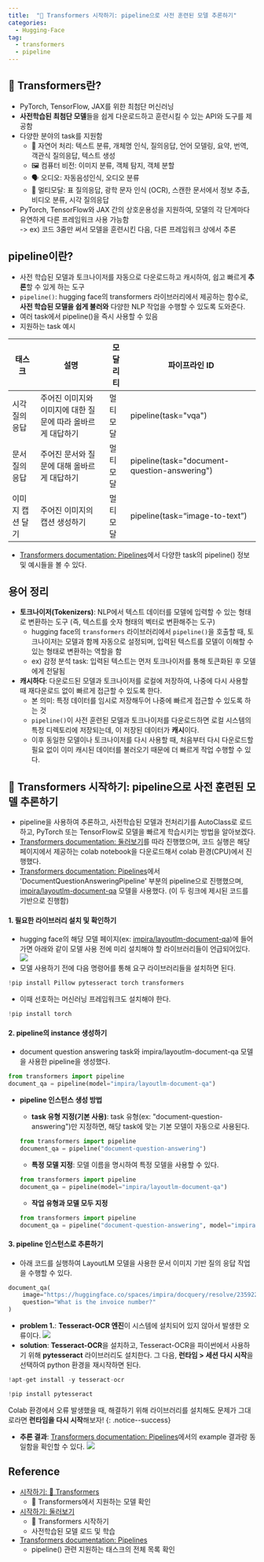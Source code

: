```yaml
---
title:  "🤗 Transformers 시작하기: pipeline으로 사전 훈련된 모델 추론하기"
categories: 
  - Hugging-Face
tag:
  - transformers
  - pipeline
---
```



## 🤗 Transformers란?
- PyTorch, TensorFlow, JAX를 위한 최첨단 머신러닝
- **사전학습된 최첨단 모델**들을 쉽게 다운로드하고 훈련시킬 수 있는 API와 도구를 제공함
- 다양한 분야의 task를 지원함
    - 📝 자연어 처리: 텍스트 분류, 개체명 인식, 질의응답, 언어 모델링, 요약, 번역, 객관식 질의응답, 텍스트 생성
    - 🖼️ 컴퓨터 비전: 이미지 분류, 객체 탐지, 객체 분할
    - 🗣️ 오디오: 자동음성인식, 오디오 분류
    - 🐙 멀티모달: 표 질의응답, 광학 문자 인식 (OCR), 스캔한 문서에서 정보 추출, 비디오 분류, 시각 질의응답
- PyTorch, TensorFlow와 JAX 간의 상호운용성을 지원하여, 모델의 각 단계마다 유연하게 다른 프레임워크 사용 가능함   
-> ex) 코드 3줄만 써서 모델을 훈련시킨 다음, 다른 프레임워크 상에서 추론


## pipeline이란?
- 사전 학습된 모델과 토크나이저를 자동으로 다운로드하고 캐시하여, 쉽고 빠르게 **추론**할 수 있게 하는 도구
- `pipeline()`: hugging face의 transformers 라이브러리에서 제공하는 함수로, **사전 학습된 모델을 쉽게 불러와** 다양한 NLP 작업을 수행할 수 있도록 도와준다.
- 여러 task에서 pipeline()을 즉시 사용할 수 있음
- 지원하는 task 예시

| **태스크**     | **설명**                                                            | **모달리티**     | **파이프라인 ID**                             |
|----------------|---------------------------------------------------------------------|------------------|-----------------------------------------------|
| 시각 질의응답  | 주어진 이미지와 이미지에 대한 질문에 따라 올바르게 대답하기         | 멀티모달         | pipeline(task="vqa")                          |
| 문서 질의응답  | 주어진 문서와 질문에 대해 올바르게 대답하기         | 멀티모달         | pipeline(task="document-question-answering")                          |
| 이미지 캡션 달기  | 주어진 이미지의 캡션 생성하기         | 멀티모달         | pipeline(task=“image-to-text”)                         |

- [Transformers documentation: Pipelines](https://huggingface.co/docs/transformers/main/en/main_classes/pipelines)에서 다양한 task의 pipeline() 정보 및 예시들을 볼 수 있다.


## 용어 정리
- **토크나이저(Tokenizers)**: NLP에서 텍스트 데이터를 모델에 입력할 수 있는 형태로 변환하는 도구 (즉, 텍스트를 숫자 형태의 벡터로 변환해주는 도구)
    - hugging face의 `transformers` 라이브러리에서 `pipeline()`을 호출할 때, 토크나이저는 모델과 함께 자동으로 설정되며, 입력된 텍스트를 모델이 이해할 수 있는 형태로 변환하는 역할을 함
    - ex) 감정 분석 task: 입력된 텍스트는 먼저 토크나이저를 통해 토큰화된 후 모델에게 전달됨
- **캐시하다**: 다운로드된 모델과 토크나이저를 로컬에 저장하여, 나중에 다시 사용할 때 재다운로드 없이 빠르게 접근할 수 있도록 한다.
    - 본 의미: 특정 데이터를 임시로 저장해두어 나중에 빠르게 접근할 수 있도록 하는 것
    - `pipeline()`이 사전 훈련된 모델과 토크나이저를 다운로드하면 로컬 시스템의 특정 디렉토리에 저장되는데, 이 저장된 데이터가 **캐시**이다.
    - 이후 동일한 모델이나 토크나이저를 다시 사용할 때, 처음부터 다시 다운로드할 필요 없이 이미 캐시된 데이터를 불러오기 때문에 더 빠르게 작업 수행할 수 있다.


## 🤗 Transformers 시작하기: pipeline으로 사전 훈련된 모델 추론하기
- pipeline을 사용하여 추론하고, 사전학습된 모델과 전처리기를 AutoClass로 로드하고, PyTorch 또는 TensorFlow로 모델을 빠르게 학습시키는 방법을 알아보겠다.
- [Transformers documentation: 둘러보기](https://huggingface.co/docs/transformers/main/ko/quicktour)를 따라 진행했으며, 코드 실행은 해당 페이지에서 제공하는 colab notebook을 다운로드해서 colab 환경(CPU)에서 진행했다.
- [Transformers documentation: Pipelines](https://huggingface.co/docs/transformers/main/en/main_classes/pipelines)에서 'DocumentQuestionAnsweringPipeline' 부분의 pipeline으로 진행했으며, [impira/layoutlm-document-qa](https://huggingface.co/impira/layoutlm-document-qa#getting-started-with-the-model) 모델을 사용했다. (이 두 링크에 제시된 코드를 기반으로 진행함)

#### 1. 필요한 라이브러리 설치 및 확인하기
- hugging face의 해당 모델 페이지(ex: [impira/layoutlm-document-qa](https://huggingface.co/impira/layoutlm-document-qa#getting-started-with-the-model))에 들어가면 아래와 같이 모델 사용 전에 미리 설치해야 할 라이브러리들이 언급되어있다.
![]({{site.url}}/images/2024-09-02-transformers/start.png)
- 모델 사용하기 전에 다음 명령어를 통해 요구 라이브러리들을 설치하면 된다.
```python
!pip install Pillow pytesseract torch transformers
```
- 이때 선호하는 머신러닝 프레임워크도 설치해야 한다.
```python
!pip install torch
```

#### 2. pipeline의 instance 생성하기
- document question answering task와 impira/layoutlm-document-qa 모델을 사용한  pipeline을 생성했다.
```python
from transformers import pipeline
document_qa = pipeline(model="impira/layoutlm-document-qa")
```
- **pipeline 인스턴스 생성 방법**
    - **task 유형 지정(기본 사용)**: task 유형(ex: "document-question-answering")만 지정하면, 해당 task에 맞는 기본 모델이 자동으로 사용된다.
    ```python
    from transformers import pipeline
    document_qa = pipeline("document-question-answering")
    ```
    - **특정 모델 지정**: 모델 이름을 명시하여 특정 모델을 사용할 수 있다.
    ```python
    from transformers import pipeline
    document_qa = pipeline(model="impira/layoutlm-document-qa")
    ```

    - **작업 유형과 모델 모두 지정**
    ```python
    from transformers import pipeline
    document_qa = pipeline("document-question-answering", model="impira/layoutlm-document-qa")
    ```

#### 3. pipeline 인스턴스로 추론하기
- 아래 코드를 실행하여 LayoutLM 모델을 사용한 문서 이미지 기반 질의 응답 작업을 수행할 수 있다.
```python
document_qa(
    image="https://huggingface.co/spaces/impira/docquery/resolve/2359223c1837a7587402bda0f2643382a6eefeab/invoice.png",
    question="What is the invoice number?"
)
```
- **problem 1.**: **Tesseract-OCR 엔진**이 시스템에 설치되어 있지 않아서 발생한 오류이다.
![]({{site.url}}/images/2024-09-02-transformers/error1.png)
- **solution**: **Tesseract-OCR**을 설치하고, Tesseract-OCR을 파이썬에서 사용하기 위해 **pytesseract** 라이브러리도 설치한다. 그 다음, **런타임 > 세션 다시 시작**을 선택하여 python 환경을 재시작하면 된다.
```python
!apt-get install -y tesseract-ocr
```
```python
!pip install pytesseract
```

Colab 환경에서 오류 발생했을 때, 해결하기 위해 라이브러리를 설치해도 문제가 그대로라면 **런타임을 다시 시작**해보자!
{: .notice--success}

- **추론 결과**: [Transformers documentation: Pipelines](https://huggingface.co/docs/transformers/main/en/main_classes/pipelines)에서의 example 결과랑 동일함을 확인할 수 있다.
![]({{site.url}}/images/2024-09-02-transformers/sol.png)


## Reference
- [시작하기: 🤗 Transformers](https://huggingface.co/docs/transformers/main/ko/index)
    - 🤗 Transformers에서 지원하는 모델 확인
- [시작하기: 둘러보기](https://huggingface.co/docs/transformers/main/ko/quicktour)
    - 🤗 Transformers 시작하기
    - 사전학습된 모델 로드 및 학습
- [Transformers documentation: Pipelines](https://huggingface.co/docs/transformers/main/en/main_classes/pipelines)
    - pipeline() 관련 지원하는 태스크의 전체 목록 확인